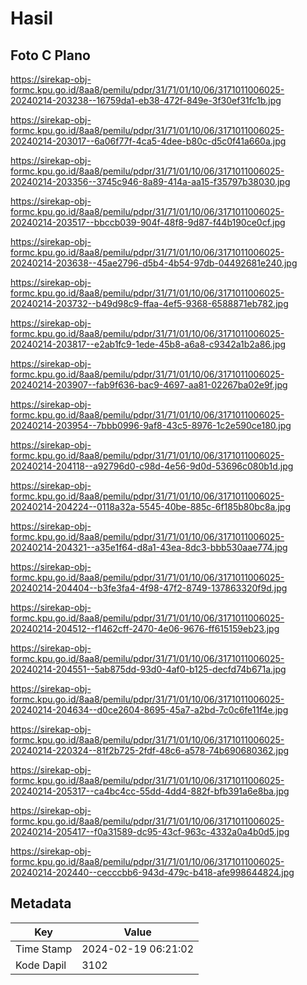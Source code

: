 # Hasil

## Foto C Plano

https://sirekap-obj-formc.kpu.go.id/8aa8/pemilu/pdpr/31/71/01/10/06/3171011006025-20240214-203238--16759da1-eb38-472f-849e-3f30ef31fc1b.jpg

https://sirekap-obj-formc.kpu.go.id/8aa8/pemilu/pdpr/31/71/01/10/06/3171011006025-20240214-203017--6a06f77f-4ca5-4dee-b80c-d5c0f41a660a.jpg

https://sirekap-obj-formc.kpu.go.id/8aa8/pemilu/pdpr/31/71/01/10/06/3171011006025-20240214-203356--3745c946-8a89-414a-aa15-f35797b38030.jpg

https://sirekap-obj-formc.kpu.go.id/8aa8/pemilu/pdpr/31/71/01/10/06/3171011006025-20240214-203517--bbccb039-904f-48f8-9d87-f44b190ce0cf.jpg

https://sirekap-obj-formc.kpu.go.id/8aa8/pemilu/pdpr/31/71/01/10/06/3171011006025-20240214-203638--45ae2796-d5b4-4b54-97db-04492681e240.jpg

https://sirekap-obj-formc.kpu.go.id/8aa8/pemilu/pdpr/31/71/01/10/06/3171011006025-20240214-203732--b49d98c9-ffaa-4ef5-9368-6588871eb782.jpg

https://sirekap-obj-formc.kpu.go.id/8aa8/pemilu/pdpr/31/71/01/10/06/3171011006025-20240214-203817--e2ab1fc9-1ede-45b8-a6a8-c9342a1b2a86.jpg

https://sirekap-obj-formc.kpu.go.id/8aa8/pemilu/pdpr/31/71/01/10/06/3171011006025-20240214-203907--fab9f636-bac9-4697-aa81-02267ba02e9f.jpg

https://sirekap-obj-formc.kpu.go.id/8aa8/pemilu/pdpr/31/71/01/10/06/3171011006025-20240214-203954--7bbb0996-9af8-43c5-8976-1c2e590ce180.jpg

https://sirekap-obj-formc.kpu.go.id/8aa8/pemilu/pdpr/31/71/01/10/06/3171011006025-20240214-204118--a92796d0-c98d-4e56-9d0d-53696c080b1d.jpg

https://sirekap-obj-formc.kpu.go.id/8aa8/pemilu/pdpr/31/71/01/10/06/3171011006025-20240214-204224--0118a32a-5545-40be-885c-6f185b80bc8a.jpg

https://sirekap-obj-formc.kpu.go.id/8aa8/pemilu/pdpr/31/71/01/10/06/3171011006025-20240214-204321--a35e1f64-d8a1-43ea-8dc3-bbb530aae774.jpg

https://sirekap-obj-formc.kpu.go.id/8aa8/pemilu/pdpr/31/71/01/10/06/3171011006025-20240214-204404--b3fe3fa4-4f98-47f2-8749-137863320f9d.jpg

https://sirekap-obj-formc.kpu.go.id/8aa8/pemilu/pdpr/31/71/01/10/06/3171011006025-20240214-204512--f1462cff-2470-4e06-9676-ff615159eb23.jpg

https://sirekap-obj-formc.kpu.go.id/8aa8/pemilu/pdpr/31/71/01/10/06/3171011006025-20240214-204551--5ab875dd-93d0-4af0-b125-decfd74b671a.jpg

https://sirekap-obj-formc.kpu.go.id/8aa8/pemilu/pdpr/31/71/01/10/06/3171011006025-20240214-204634--d0ce2604-8695-45a7-a2bd-7c0c6fe11f4e.jpg

https://sirekap-obj-formc.kpu.go.id/8aa8/pemilu/pdpr/31/71/01/10/06/3171011006025-20240214-220324--81f2b725-2fdf-48c6-a578-74b690680362.jpg

https://sirekap-obj-formc.kpu.go.id/8aa8/pemilu/pdpr/31/71/01/10/06/3171011006025-20240214-205317--ca4bc4cc-55dd-4dd4-882f-bfb391a6e8ba.jpg

https://sirekap-obj-formc.kpu.go.id/8aa8/pemilu/pdpr/31/71/01/10/06/3171011006025-20240214-205417--f0a31589-dc95-43cf-963c-4332a0a4b0d5.jpg

https://sirekap-obj-formc.kpu.go.id/8aa8/pemilu/pdpr/31/71/01/10/06/3171011006025-20240214-202440--cecccbb6-943d-479c-b418-afe998644824.jpg


## Metadata

| Key        | Value               |
| ---------- | ------------------- |
| Time Stamp | 2024-02-19 06:21:02 |
| Kode Dapil | 3102                |



